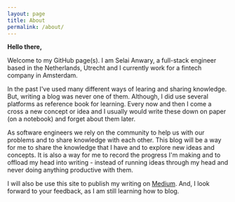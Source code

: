 ```yaml
---
layout: page
title: About
permalink: /about/
---
```


**Hello there,**

Welcome to my GitHub page(s). I am Selai Anwary, a full-stack engineer based in the Netherlands, Utrecht and I currently work for a fintech company in Amsterdam. 

In the past I've used many different ways of learing and sharing knowledge. But, writing a blog was never one of them. Although, I did use several platforms as reference book for learning. Every now and then I come a cross a new concept or idea and I usually would write these down on paper (on a notebook) and forget about them later. 

As software engineers we rely on the community to help us with our problems and to share knowledge with each other. This blog will be a way for me to share the knowledge that I have and to explore new ideas and concepts. It is also a way for me to record the progress I'm making and to offload my head into writing - instead of running ideas through my head and never doing anything productive with them.

I will also be use this site to publish my writing on [Medium](https://selaianwary.medium.com). And, I look forward to your feedback, as I am still learning how to blog.

